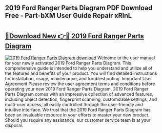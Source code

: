 ## 2019 Ford Ranger Parts Diagram PDF Download Free - Part-bXM User Guide Repair xRInL

# <h2><a href="http://dfnciu.blite.top/?on=2019+Ford+Ranger+Parts+Diagram">🔗Download New 👉🔴 2019 Ford Ranger Parts Diagram</a></h2>

[![2019 Ford Ranger Parts Diagram download](https://i.imgur.com/lujVjoI.png)](http://dfnciu.blite.top/?on=2019+Ford+Ranger+Parts+Diagram)
Welcome to the user manual for your newly activated 2019 Ford Ranger Parts Diagram. This comprehensive guide is intended to help you understand and utilize all of the features and benefits of your product. You will find detailed instructions for installation, usage, maintenance, and troubleshooting. Important User Agreement Please review the user agreement terms and conditions before operating your new 2019 Ford Ranger Parts Diagram. 2019 Ford Ranger Parts Diagram comes with an impressive collection of advanced features, including object detection, fingerprint scanning, customizable settings, and multi-user access, all easily controlled through the user-friendly and intuitive interface. We trust that the 2019 Ford Ranger Parts Diagram has been an invaluable resource in your efforts to master your new product. Should you require any assistance, our customer service team is at your disposal.
